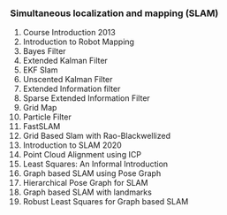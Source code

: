 ### Simultaneous localization and mapping (SLAM)
1. Course Introduction 2013
2. Introduction to Robot Mapping
3. Bayes Filter
4. Extended Kalman Filter
5. EKF Slam
6. Unscented Kalman Filter
7. Extended Information filter
8. Sparse Extended Information Filter
9. Grid Map
10. Particle Filter
11. FastSLAM
12. Grid Based Slam with Rao-Blackwellized
13. Introduction to SLAM 2020
14. Point Cloud Alignment using ICP
15. Least Squares: An Informal Introduction
16. Graph based SLAM using Pose Graph
17. Hierarchical Pose Graph for SLAM
18. Graph based SLAM with landmarks
19. Robust Least Squares for Graph based SLAM
